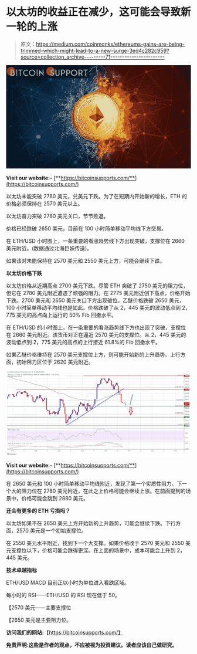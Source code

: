 # 以太坊的收益正在减少，这可能会导致新一轮的上涨

> 原文：<https://medium.com/coinmonks/ethereums-gains-are-being-trimmed-which-might-lead-to-a-new-surge-3ed4c282c959?source=collection_archive---------71----------------------->

![](img/1bb2a50b460d4509befcdd4e2ed8f6be.png)

**Visit our website:-** [**https://bitcoinsupports.com/**](https://bitcoinsupports.com/)

以太坊未能突破 2780 美元，兑美元下跌。为了在短期内开始新的增长，ETH 的价格必须保持在 2570 美元以上。

以太坊奋力突破 2780 美元关口，节节败退。

价格已经跌破 2650 美元，目前在 100 小时简单移动平均线下方交易。

在 ETH/USD 小时图上，一条重要的看涨趋势线下方出现突破，支撑位在 2660 美元附近。(数据通过北海巨妖传送)。

如果该对未能保持在 2570 美元和 2550 美元上方，可能会继续下跌。

**以太坊价格下跌**

以太坊价格从近期高点 2700 美元下跌。尽管 ETH 突破了 2750 美元的阻力位，但它在 2780 美元附近遭遇了顽强的阻力。在 2775 美元附近创下高点，价格开始下跌。2700 美元和 2650 美元关口下方出现破位。乙醚价格跌破 2650 美元，100 小时简单移动平均线也是如此。价格跌破了从 2，445 美元的波动低点到 2，775 美元的高点向上运行的 50% Fib 回撤水平。

在 ETH/USD 的小时图上，在一条重要的看涨趋势线下方也出现了突破，支撑位在 2660 美元附近。该货币对正在逼近 2570 美元的支撑位。从 2，445 美元的波动低点到 2，775 美元的高点的上行接近 61.8%的 Fib 回撤水平。

如果乙醚价格维持在 2570 美元支撑位上方，则可能开始新的上升趋势。上行方面，初始阻力区位于 2620 美元附近。

![](img/2e39a1bb09bec26520b8aa3b6e8c6e2a.png)

**Visit our website:-** [**https://bitcoinsupports.com/**](https://bitcoinsupports.com/)

在 2650 美元和 100 小时简单移动平均线附近，发现了第一个实质性阻力。下一个大的阻力位在 2780 美元附近，在此之上价格可能会继续上涨。在前面提到的场景中，价格可能会跳到 2880 美元。

**还会有更多的 ETH 亏损吗？**

以太坊如果不在 2650 美元上方开始新的上升趋势，可能会继续下跌。下行方面，2570 美元是一个初始支撑位。

在 2550 美元水平附近，找到下一个大支撑。如果价格收于 2570 美元和 2550 美元支撑位以下，价格可能会跌得更深。在上面的场景中，成本可能会上升到 2，445 美元。

**技术卓越指标**

ETH/USD MACD 目前正以小时为单位进入看跌区域。

每小时的 RSI——ETH/USD 的 RSI 现在低于 50。

【2570 美元——主要支撑位

【2650 美元是主要阻力位。

**访问我们的网站:**【https://bitcoinsupports.com/】

****免责声明:这些是作者的观点，不应被视为投资建议。读者应该自己做研究。****